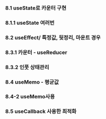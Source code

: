 ### 8.1 useState로 카운터 구현

### 8.1.1 useState 여러번

### 8.2 useEffect/ 특정값, 뒷정리, 마운트 경우

### 8.3.1 카운터 - useReducer

### 8.3.2 인풋 상태관리

### 8.4 useMemo - 평균값

### 8.4-2 useMemo사용

### 8.5 useCallback 사용한 최적화
